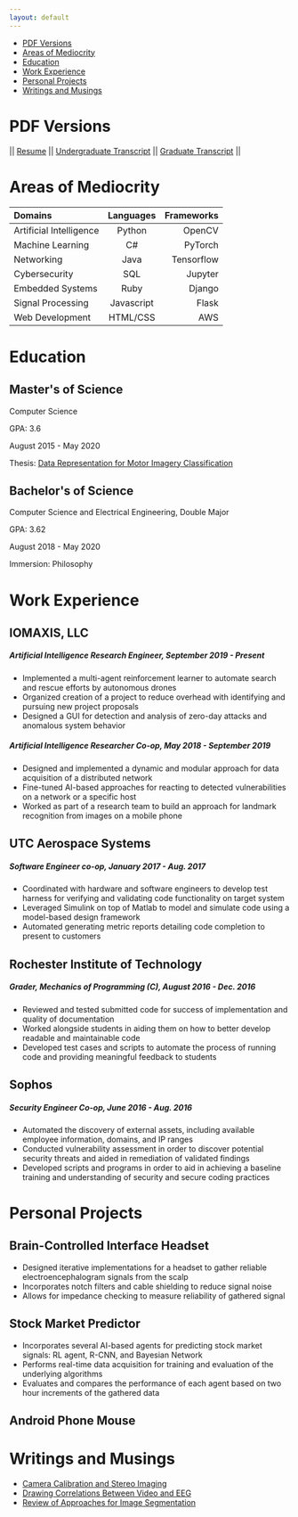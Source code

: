 ```yaml
---
layout: default
---
```


- [PDF Versions](#pdf-versions)
- [Areas of Mediocrity](#areas-of-mediocrity)
- [Education](#education)
- [Work Experience](#work-experience)
- [Personal Projects](#personal-projects)
- [Writings and Musings](#writings-and-musings)

# PDF Versions

|| [Resume](../Festa_Andrew_resume.pdf) || [Undergraduate Transcript](../ugrad_unofficial_transcript.pdf) || [Graduate Transcript](../grad_unofficial_transcript.pdf) ||

# Areas of Mediocrity

| Domains | Languages | Frameworks |
|:--------|:---------:|-----------:|
| Artificial Intelligence | Python | OpenCV |
| Machine Learning | C# | PyTorch |
| Networking | Java | Tensorflow |
| Cybersecurity | SQL | Jupyter |
| Embedded Systems | Ruby | Django |
| Signal Processing | Javascript | Flask |
| Web Development | HTML/CSS | AWS |

# Education

## Master's of Science

Computer Science

GPA: 3.6

August 2015 - May 2020

Thesis: [Data Representation for Motor Imagery Classification](https://scholarworks.rit.edu/theses/10369/)

## Bachelor's of Science

Computer Science and Electrical Engineering, Double Major

GPA: 3.62

August 2018 - May 2020

Immersion: Philosophy

# Work Experience

## IOMAXIS, LLC

##### Artificial Intelligence Research Engineer, September 2019 - Present

- Implemented a multi-agent reinforcement learner to automate search and rescue efforts by autonomous drones
- Organized creation of a project to reduce overhead with identifying and pursuing new project proposals
- Designed a GUI for detection and analysis of zero-day attacks and anomalous system behavior

##### Artificial Intelligence Researcher Co-op, May 2018 - September 2019

- Designed and implemented a dynamic and modular approach for data acquisition of a distributed network
- Fine-tuned AI-based approaches for reacting to detected vulnerabilities on a network or a specific host
- Worked as part of a research team to build an approach for landmark recognition from images on a mobile phone

## UTC Aerospace Systems

##### Software Engineer co-op, January 2017 - Aug. 2017

- Coordinated with hardware and software engineers to develop test harness for verifying and validating code functionality on target system
- Leveraged Simulink on top of Matlab to model and simulate code using a model-based design framework
- Automated generating metric reports detailing code completion to present to customers

## Rochester Institute of Technology

##### Grader, Mechanics of Programming (C), August 2016 - Dec. 2016

- Reviewed and tested submitted code for success of implementation and quality of documentation
- Worked alongside students in aiding them on how to better develop readable and maintainable code
- Developed test cases and scripts to automate the process of running code and providing meaningful feedback to students

## Sophos

##### Security Engineer Co-op, June 2016 - Aug. 2016

- Automated the discovery of external assets, including available employee information, domains, and IP ranges
- Conducted vulnerability assessment in order to discover potential security threats and aided in remediation of validated findings
- Developed scripts and programs in order to aid in achieving a baseline training and understanding of security and secure coding practices

# Personal Projects

## Brain-Controlled Interface Headset

- Designed iterative implementations for a headset to gather reliable electroencephalogram signals from the scalp
- Incorporates notch filters and cable shielding to reduce signal noise
- Allows for impedance checking to measure reliability of gathered signal

## Stock Market Predictor

- Incorporates several AI-based agents for predicting stock market signals: RL agent, R-CNN, and Bayesian Network
- Performs real-time data acquisition for training and evaluation of the underlying algorithms
- Evaluates and compares the performance of each agent based on two hour increments of the gathered data

## Android Phone Mouse

# Writings and Musings

- [Camera Calibration and Stereo Imaging](https://github.com/Adrang/papers-and-publications/blob/master/Camera_Calibration_and_Stereo_Imaging.pdf)
- [Drawing Correlations Between Video and EEG](https://github.com/Adrang/papers-and-publications/blob/master/Drawing_Correlations_Between_Video_and_EEG.pdf)
- [Review of Approaches for Image Segmentation](https://github.com/Adrang/papers-and-publications/blob/master/Review_of_Approaches_for_Image_Segmentation.pdf)